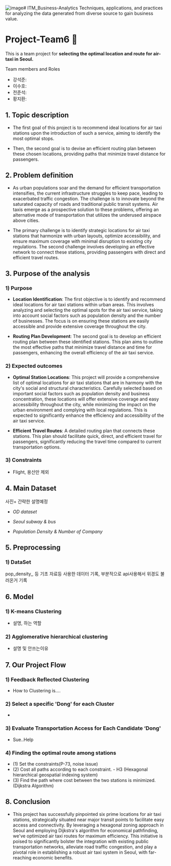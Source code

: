 ![image](https://github.com/phrabit/ITM_Business-Analytics/assets/97167373/ab3be61c-8b7e-49d1-a79b-458e6d55ec8a)# ITM_Business-Analytics 
Techniques, applications, and practices for analyzing the data generated from diverse source to gain business value.   

# Project-Team6 🚁
This is a team project for __selecting the optimal location and route for air-taxi in Seoul.__     

Team members and Roles   
* 강석준: 
* 이수호: 
* 전준석: 
* 황지환:    


## 1. Topic description
+ The first goal of this project is to recommend ideal locations for air taxi stations upon the introduction of such a service, aiming to identify the most optimal stops.

+ Then, the second goal is to devise an efficient routing plan between these chosen locations, providing paths that minimize travel distance for passengers.     


## 2. Problem definition   

+ As urban populations soar and the demand for efficient transportation intensifies, the current infrastructure struggles to keep pace, leading to exacerbated traffic congestion. The challenge is to innovate beyond the saturated capacity of roads and traditional public transit systems. Air taxis emerge as a prospective solution to these problems, offering an alternative mode of transportation that utilizes the underused airspace above cities.
   
+ The primary challenge is to identify strategic locations for air taxi stations that harmonize with urban layouts, optimize accessibility, and ensure maximum coverage with minimal disruption to existing city regulations. The second challenge involves developing an effective network to connect these stations, providing passengers with direct and efficient travel routes.


## 3. Purpose of the analysis   

### 1) Purpose
+ __Location Identification__: The first objective is to identify and recommend ideal locations for air taxi stations within urban areas. This involves analyzing and selecting the optimal spots for the air taxi service, taking into account social factors such as population density and the number of businesses. The focus is on ensuring these stations are easily accessible and provide extensive coverage throughout the city.   
  
+ __Routing Plan Development__: The second goal is to develop an efficient routing plan between these identified stations. This plan aims to outline the most effective paths that minimize travel distance and time for passengers, enhancing the overall efficiency of the air taxi service.   

### 2) Expected outcomes
+ __Optimal Station Locations__: This project will provide a comprehensive list of optimal locations for air taxi stations that are in harmony with the city's social and structural characteristics. Carefully selected based on important social factors such as population density and business concentration, these locations will offer extensive coverage and easy accessibility throughout the city, while minimizing the impact on the urban environment and complying with local regulations. This is expected to significantly enhance the efficiency and accessibility of the air taxi service.   

+ __Efficient Travel Routes__: A detailed routing plan that connects these stations. This plan should facilitate quick, direct, and efficient travel for passengers, significantly reducing the travel time compared to current transportation options.      

### 3) Constraints   
+ Flight, 용산만 제외   


## 4. Main Dataset
사진+ 간략한 설명예정
+ *OD dataset*

+ *Seoul subway & bus*

+ *Population Density & Number of Company*


## 5. Preprocessing
### 1) DataSet
pop_density,, 등 기초 자료등 사용한 데이터 기록, 부분적으로 api사용해서 위경도 불러온거 기록 

## 6. Model

### 1) K-means Clustering
   + 설명, 하는 역할 

### 2) Agglomerative hierarchical clustering
   + 설명 및 안쓰는이유


## 7. Our Project Flow

### 1) Feedback Reflected Clustering
   +  How to Clustering is....

### 2) Select a specific 'Dong' for each Cluster
   +

### 3) Evaluate Transportation Access for Each Candidate ‘Dong'
   + Sue..Help

### 4) Finding the optimal route among stations
   + (1) Set the constraints(P-73, noise issue)
   + (2) Cost all paths according to each constraint.  - H3 (Hexagonal hierarchical geospatial indexing system)
   + (3) Find the path where cost between the two stations is minimized.(Dijkstra Algorithm)



## 8. Conclusion
 +  This project has successfully pinpointed six prime locations for air taxi stations, strategically situated near major transit points to facilitate easy access and connectivity. By leveraging a hexagonal zoning approach in Seoul and employing Dijkstra's algorithm for economical pathfinding, we've optimized air taxi routes for maximum efficiency. This initiative is poised to significantly bolster the integration with existing public transportation networks, alleviate road traffic congestion, and play a pivotal role in establishing a robust air taxi system in Seoul, with far-reaching economic benefits.
